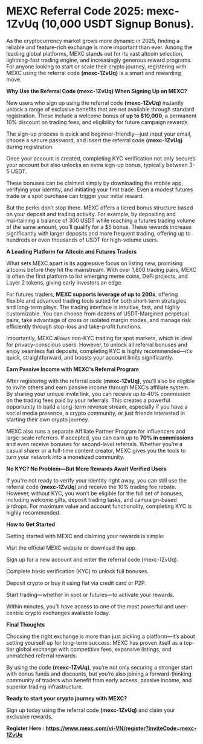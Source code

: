 # MEXC Referral Code 2025: mexc-1ZvUq (10,000 USDT Signup Bonus).

As the cryptocurrency market grows more dynamic in 2025, finding a reliable and feature-rich exchange is more important than ever. Among the leading global platforms, MEXC stands out for its vast altcoin selection, lightning-fast trading engine, and increasingly generous reward programs. For anyone looking to start or scale their crypto journey, registering with MEXC using the referral code **(mexc-1ZvUq)** is a smart and rewarding move.

**Why Use the Referral Code (mexc-1ZvUq) When Signing Up on MEXC?**

New users who sign up using the referral code **(mexc-1ZvUq)** instantly unlock a range of exclusive benefits that are not available through standard registration. These include a welcome bonus of **up to $10,000**, a permanent 10% discount on trading fees, and eligibility for future campaign rewards. 

The sign-up process is quick and beginner-friendly—just input your email, choose a secure password, and insert the referral code **(mexc-1ZvUq)** during registration.

Once your account is created, completing KYC verification not only secures your account but also unlocks an extra sign-up bonus, typically between 3–5 USDT. 

These bonuses can be claimed simply by downloading the mobile app, verifying your identity, and initiating your first trade. Even a modest futures trade or a spot purchase can trigger your initial reward.

But the perks don’t stop there. MEXC offers a tiered bonus structure based on your deposit and trading activity. For example, by depositing and maintaining a balance of 300 USDT while reaching a futures trading volume of the same amount, you’ll qualify for a $5 bonus. These rewards increase significantly with larger deposits and more frequent trading, offering up to hundreds or even thousands of USDT for high-volume users.

**A Leading Platform for Altcoin and Futures Traders**

What sets MEXC apart is its aggressive focus on listing new, promising altcoins before they hit the mainstream. With over 1,800 trading pairs, MEXC is often the first platform to list emerging meme coins, DeFi projects, and Layer 2 tokens, giving early investors an edge.

For futures traders, **MEXC supports leverage of up to 200x**, offering flexible and advanced trading tools suited for both short-term strategies and long-term plays. The trading interface is intuitive, fast, and highly customizable. You can choose from dozens of USDT-Margined perpetual pairs, take advantage of cross or isolated margin modes, and manage risk efficiently through stop-loss and take-profit functions.

Importantly, MEXC allows non-KYC trading for spot markets, which is ideal for privacy-conscious users. However, to unlock all referral bonuses and enjoy seamless fiat deposits, completing KYC is highly recommended—it’s quick, straightforward, and boosts your account limits significantly.

**Earn Passive Income with MEXC's Referral Program**

After registering with the referral code (**mexc-1ZvUq)**, you’ll also be eligible to invite others and earn passive income through MEXC’s affiliate system. By sharing your unique invite link, you can receive up to 40% commission on the trading fees paid by your referrals. This creates a powerful opportunity to build a long-term revenue stream, especially if you have a social media presence, a crypto community, or just friends interested in starting their own crypto journey.

MEXC also runs a separate Affiliate Partner Program for influencers and large-scale referrers. If accepted, you can earn up to **70% in commissions** and even receive bonuses for second-level referrals. Whether you’re a casual sharer or a full-time content creator, MEXC gives you the tools to turn your network into a monetized community.

**No KYC? No Problem—But More Rewards Await Verified Users**

If you're not ready to verify your identity right away, you can still use the referral code (**mexc-1ZvUq**) and receive the 10% trading fee rebate. However, without KYC, you won’t be eligible for the full set of bonuses, including welcome gifts, deposit trading tasks, and campaign-based airdrops. For maximum value and account functionality, completing KYC is highly recommended.

**How to Get Started**

Getting started with MEXC and claiming your rewards is simple:

Visit the official MEXC website or download the app.

Sign up for a new account and enter the referral code (mexc-1ZvUq).

Complete basic verification (KYC) to unlock full bonuses.

Deposit crypto or buy it using fiat via credit card or P2P.

Start trading—whether in spot or futures—to activate your rewards.

Within minutes, you’ll have access to one of the most powerful and user-centric crypto exchanges available today.

**Final Thoughts**

Choosing the right exchange is more than just picking a platform—it’s about setting yourself up for long-term success. MEXC has proven itself as a top-tier global exchange with competitive fees, expansive listings, and unmatched referral rewards.

By using the code **(mexc-1ZvUq)**, you’re not only securing a stronger start with bonus funds and discounts, but you’re also joining a forward-thinking community of traders who benefit from early access, passive income, and superior trading infrastructure.

**Ready to start your crypto journey with MEXC?**

Sign up today using the referral code **(mexc-1ZvUq)** and claim your exclusive rewards.

**Register Here : https://www.mexc.com/vi-VN/register?inviteCode=mexc-1ZvUq**

